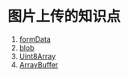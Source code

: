 # 图片上传的知识点

1. [formData]()
2. [blob](https://www.cnblogs.com/wangfajing/p/7202139.html?utm_source=itdadao&utm_medium=referral)
3. [Uint8Array](https://msdn.microsoft.com/zh-cn/library/br212477(v=vs.94).aspx)
4. [ArrayBuffer](https://www.cnblogs.com/copperhaze/p/6149041.html)